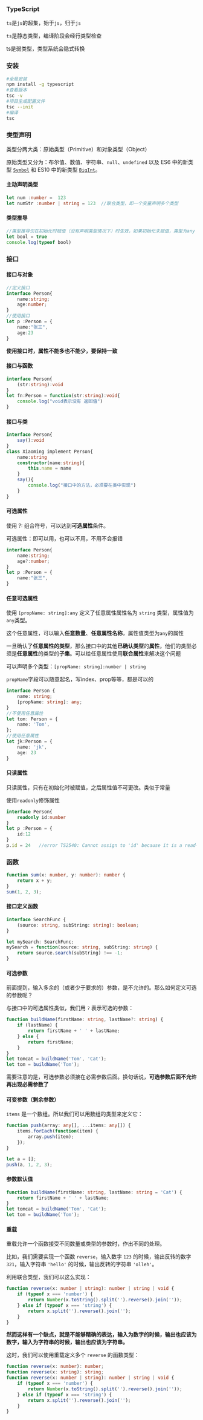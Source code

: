 ### TypeScript

`ts`是`js`的超集，始于`js`，归于`js`

`ts`是静态类型，编译阶段会经行类型检查

ts是弱类型，类型系统会隐式转换

### 安装

```bash
#全局安装
npm install -g typescript
#查看版本
tsc -v
#项目生成配置文件
tsc --init
#编译
tsc
```

### 类型声明 

类型分两大类：原始类型（Primitive）和对象类型（Object）

原始类型又分为：布尔值、数值、字符串、`null`、`undefined` 以及 ES6 中的新类型 [`Symbol`](http://es6.ruanyifeng.com/#docs/symbol) 和 ES10 中的新类型 [`BigInt`](https://developer.mozilla.org/zh-CN/docs/Web/JavaScript/Reference/Global_Objects/BigInt)。

#### 主动声明类型

```ts
let num :number =  123
let numStr :number | string = 123  //联合类型，即一个变量声明多个类型
```

#### 类型推导

```ts
//类型推导仅在初始化时赋值（没有声明类型情况下）时生效，如果初始化未赋值，类型为any
let bool = true
console.log(typeof bool)
```



### 接口

#### 接口与对象

```ts
//定义接口
interface Person{
    name:string;
    age:number;
}
//使用接口 
let p :Person = {
    name:"张三",
    age:23
}
```

**使用接口时，属性不能多也不能少，要保持一致**

#### 接口与函数

```ts
interface Person{
    (str:string):void
}
let fn:Person = function(str:string):void{
    console.log("void表示没有 返回值")
}
```

#### 接口与类

```ts
interface Person{
    say():void
}
class Xiaoming implement Person{
    name:string
    constructor(name:string){
        this.name = name
    }
    say(){
        console.log("接口中的方法，必须要在类中实现")
    }
}
```



####  可选属性

使用 ?: 组合符号，可以达到**可选属性**条件。

可选属性：即可以用，也可以不用，不用不会报错

```ts
interface Person{
    name:string;
    age?:number;
}
let p :Person = {
    name:"张三",
}
```

#### 任意可选属性

使用 `[propName: string]:any` 定义了任意属性属性名为 `string` 类型，属性值为`any`类型。

这个任意属性，可以输入**任意数量**、**任意属性名称**，属性值类型为`any`的属性

一旦确认了**任意属性的类型**，那么接口中的其他**已确认类型**的**属性**，他们的类型必须是**任意属性**的类型的**子集**。可以给任意属性使用**联合属性**来解决这个问题

可以声明多个类型：`[propName: string]:number | string`

`propName`字段可以随意起名，写index、prop等等，都是可以的

```ts
interface Person {
    name: string;
    [propName: string]: any;
}
//不使用任意属性
let tom: Person = {
    name: 'Tom',
};
//使用任意属性
let jk:Person = {
    name: 'jk',
    age: 23
}
```

#### 只读属性

只读属性，只有在初始化时被赋值，之后属性值不可更改。类似于常量

使用`readonly`修饰属性

```ts
interface Person{
    readonly id:number
}
let p :Person = {
    id:12
}
p.id = 24   //error TS2540: Cannot assign to 'id' because it is a read-only property.
```

###  函数

```ts
function sum(x: number, y: number): number {
    return x + y;
}
sum(1, 2, 3);
```

#### 接口定义函数

```ts
interface SearchFunc {
    (source: string, subString: string): boolean;
}

let mySearch: SearchFunc;
mySearch = function(source: string, subString: string) {
    return source.search(subString) !== -1;
}
```

#### 可选参数

前面提到，输入多余的（或者少于要求的）参数，是不允许的。那么如何定义可选的参数呢？

与接口中的可选属性类似，我们用 `?` 表示可选的参数：

```ts
function buildName(firstName: string, lastName?: string) {
    if (lastName) {
        return firstName + ' ' + lastName;
    } else {
        return firstName;
    }
}
let tomcat = buildName('Tom', 'Cat');
let tom = buildName('Tom');
```

需要注意的是，可选参数必须接在必需参数后面。换句话说，**可选参数后面不允许再出现必需参数了**

#### 可变参数（剩余参数）

`items` 是一个数组。所以我们可以用数组的类型来定义它：

```ts
function push(array: any[], ...items: any[]) {
    items.forEach(function(item) {
        array.push(item);
    });
}

let a = [];
push(a, 1, 2, 3);
```

#### 参数默认值

```ts
function buildName(firstName: string, lastName: string = 'Cat') {
    return firstName + ' ' + lastName;
}
let tomcat = buildName('Tom', 'Cat');
let tom = buildName('Tom');
```

#### 重载

重载允许一个函数接受不同数量或类型的参数时，作出不同的处理。

比如，我们需要实现一个函数 `reverse`，输入数字 `123` 的时候，输出反转的数字 `321`，输入字符串 `'hello'` 的时候，输出反转的字符串 `'olleh'`。

利用联合类型，我们可以这么实现：

```ts
function reverse(x: number | string): number | string | void {
    if (typeof x === 'number') {
        return Number(x.toString().split('').reverse().join(''));
    } else if (typeof x === 'string') {
        return x.split('').reverse().join('');
    }
}
```

**然而这样有一个缺点，就是不能够精确的表达，输入为数字的时候，输出也应该为数字，输入为字符串的时候，输出也应该为字符串。**

这时，我们可以使用重载定义多个 `reverse` 的函数类型：

```ts
function reverse(x: number): number;
function reverse(x: string): string;
function reverse(x: number | string): number | string | void {
    if (typeof x === 'number') {
        return Number(x.toString().split('').reverse().join(''));
    } else if (typeof x === 'string') {
        return x.split('').reverse().join('');
    }
}
```
